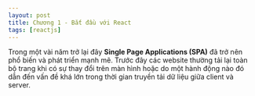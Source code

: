 ```yaml
---
layout: post
title: Chương 1 - Bắt đầu với React
tags: [reactjs]
---
```


Trong một vài năm trở lại đây **Single Page Applications (SPA)** đã trở nên phổ biến và phát triển mạnh mẽ. Trước đây các website thường tải lại toàn bộ trang khi có sự thay đổi trên màn hình hoặc do một hành động nào đó dẫn đến vấn đề khá lớn trong thời gian truyền tải dữ liệu giữa client và server.

